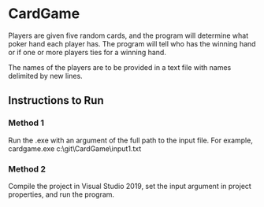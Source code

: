 # CardGame
Players are given five random cards, and the program will determine what poker hand each player has. The program will tell who has the winning hand or if one or more players ties for a winning hand.

The names of the players are to be provided in a text file with names delimited by new lines. 

## Instructions to Run
### Method 1
Run the .exe with an argument of the full path to the input file. For example,
    cardgame.exe c:\git\CardGame\input1.txt

### Method 2
Compile the project in Visual Studio 2019, set the input argument in project properties, and run the program.

